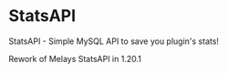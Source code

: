 # StatsAPI

StatsAPI - Simple MySQL API to save you plugin's stats!

Rework of Melays StatsAPI in 1.20.1

